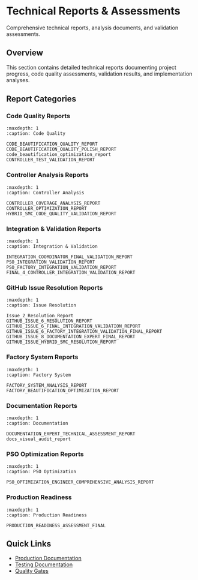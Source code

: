 # Technical Reports & Assessments

Comprehensive technical reports, analysis documents, and validation assessments.

## Overview

This section contains detailed technical reports documenting project progress, code quality assessments, validation results, and implementation analyses.

## Report Categories

### Code Quality Reports

```{toctree}
:maxdepth: 1
:caption: Code Quality

CODE_BEAUTIFICATION_QUALITY_REPORT
CODE_BEAUTIFICATION_QUALITY_POLISH_REPORT
code_beautification_optimization_report
CONTROLLER_TEST_VALIDATION_REPORT
```

### Controller Analysis Reports

```{toctree}
:maxdepth: 1
:caption: Controller Analysis

CONTROLLER_COVERAGE_ANALYSIS_REPORT
CONTROLLER_OPTIMIZATION_REPORT
HYBRID_SMC_CODE_QUALITY_VALIDATION_REPORT
```

### Integration & Validation Reports

```{toctree}
:maxdepth: 1
:caption: Integration & Validation

INTEGRATION_COORDINATOR_FINAL_VALIDATION_REPORT
PSO_INTEGRATION_VALIDATION_REPORT
PSO_FACTORY_INTEGRATION_VALIDATION_REPORT
FINAL_4_CONTROLLER_INTEGRATION_VALIDATION_REPORT
```

### GitHub Issue Resolution Reports

```{toctree}
:maxdepth: 1
:caption: Issue Resolution

Issue_2_Resolution_Report
GITHUB_ISSUE_6_RESOLUTION_REPORT
GITHUB_ISSUE_6_FINAL_INTEGRATION_VALIDATION_REPORT
GITHUB_ISSUE_6_FACTORY_INTEGRATION_VALIDATION_FINAL_REPORT
GITHUB_ISSUE_8_DOCUMENTATION_EXPERT_FINAL_REPORT
GITHUB_ISSUE_HYBRID_SMC_RESOLUTION_REPORT
```

### Factory System Reports

```{toctree}
:maxdepth: 1
:caption: Factory System

FACTORY_SYSTEM_ANALYSIS_REPORT
FACTORY_BEAUTIFICATION_OPTIMIZATION_REPORT
```

### Documentation Reports

```{toctree}
:maxdepth: 1
:caption: Documentation

DOCUMENTATION_EXPERT_TECHNICAL_ASSESSMENT_REPORT
docs_visual_audit_report
```

### PSO Optimization Reports

```{toctree}
:maxdepth: 1
:caption: PSO Optimization

PSO_OPTIMIZATION_ENGINEER_COMPREHENSIVE_ANALYSIS_REPORT
```

### Production Readiness

```{toctree}
:maxdepth: 1
:caption: Production Readiness

PRODUCTION_READINESS_ASSESSMENT_FINAL
```

## Quick Links

- [Production Documentation](../production/index.md)
- [Testing Documentation](../TESTING.md)
- [Quality Gates](../development/quality_gates.md)

